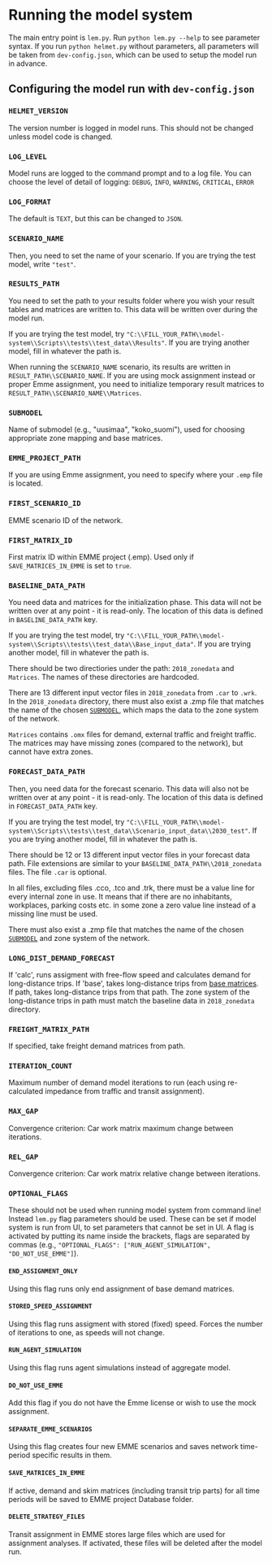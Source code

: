 # Running the model system

The main entry point is `lem.py`.
Run `python lem.py --help` to see parameter syntax.
If you run `python helmet.py` without parameters,
all parameters will be taken from `dev-config.json`,
which can be used to setup the model run in advance.

## Configuring the model run with `dev-config.json`

### `HELMET_VERSION`

The version number is logged in model runs.
This should not be changed unless model code is changed.

### `LOG_LEVEL`

Model runs are logged to the command prompt and to a log file.
You can choose the level of detail of logging:
`DEBUG`, `INFO`, `WARNING`, `CRITICAL`, `ERROR`

### `LOG_FORMAT`

The default is `TEXT`, but this can be changed to `JSON`.

### `SCENARIO_NAME`

Then, you need to set the name of your scenario.
If you are trying the test model, write `"test"`.

### `RESULTS_PATH`

You need to set the path to your results folder where you wish your
result tables and matrices are written to.
This data will be written over during the model run.

If you are trying the test model, try
`"C:\\FILL_YOUR_PATH\\model-system\\Scripts\\tests\\test_data\\Results"`.
If you are trying another model, fill in whatever the path is.

When running the `SCENARIO_NAME` scenario, its results are written in `RESULT_PATH\\SCENARIO_NAME`.
If you are using mock assignment instead or proper Emme assignment,
you need to initialize temporary result matrices to `RESULT_PATH\\SCENARIO_NAME\\Matrices`.

### `SUBMODEL`

Name of submodel (e.g., "uusimaa", "koko_suomi"),
used for choosing appropriate zone mapping and base matrices.

### `EMME_PROJECT_PATH`

If you are using Emme assignment, you need to specify where your `.emp` file is located.

### `FIRST_SCENARIO_ID`

EMME scenario ID of the network.

### `FIRST_MATRIX_ID`

First matrix ID within EMME project (.emp).
Used only if `SAVE_MATRICES_IN_EMME` is set to `true`.

### `BASELINE_DATA_PATH`

You need data and matrices for the initialization phase.
This data will not be written over at any point - it is read-only.
The location of this data is defined in `BASELINE_DATA_PATH` key.

If you are trying the test model, try
`"C:\\FILL_YOUR_PATH\\model-system\\Scripts\\tests\\test_data\\Base_input_data"`.
If you are trying another model, fill in whatever the path is.

There should be two directiories under the path: `2018_zonedata` and `Matrices`.
The names of these directories are hardcoded.

There are 13 different input vector files in `2018_zonedata` from `.car` to `.wrk`.
In the `2018_zonedata` directory, there must also exist a .zmp file that matches
the name of the chosen [`SUBMODEL`](#submodel),
which maps the data to the zone system of the network.

`Matrices` contains `.omx` files for demand, external traffic and freight traffic.
The matrices may have missing zones (compared to the network), but cannot have extra zones.

### `FORECAST_DATA_PATH`

Then, you need data for the forecast scenario.
This data will also not be written over at any point - it is read-only.
The location of this data is defined in `FORECAST_DATA_PATH` key.

If you are trying the test model, try
`"C:\\FILL_YOUR_PATH\\model-system\\Scripts\\tests\\test_data\\Scenario_input_data\\2030_test"`.
If you are trying another model, fill in whatever the path is.

There should be 12 or 13 different input vector files in your forecast data path.
File extensions are similar to your `BASELINE_DATA_PATH\\2018_zonedata` files.
The file `.car` is optional.

In all files, excluding files .cco, .tco and .trk, there must be a value
line for every internal zone in use.
It means that if there are no inhabitants, workplaces, parking costs etc. in
some zone a zero value line instead of a missing line must be used.

There must also exist a .zmp file that matches the name of the chosen [`SUBMODEL`](#submodel)
and zone system of the network.

### `LONG_DIST_DEMAND_FORECAST`

If 'calc', runs assigment with free-flow speed and calculates demand for long-distance trips.
If 'base', takes long-distance trips from [base matrices](#baseline_data_path).
If path, takes long-distance trips from that path.
The zone system of the long-distance trips in path must match the baseline data
in `2018_zonedata` directory.

### `FREIGHT_MATRIX_PATH`

If specified, take freight demand matrices from path.

### `ITERATION_COUNT`

Maximum number of demand model iterations to run
(each using re-calculated impedance from traffic and transit assignment).

### `MAX_GAP`

Convergence criterion: Car work matrix maximum change between iterations.

### `REL_GAP`

Convergence criterion: Car work matrix relative change between iterations.

### `OPTIONAL_FLAGS`

These should not be used when running model system from command line!
Instead `lem.py` flag parameters should be used.
These can be set if model system is run from UI, to set parameters that cannot be set in UI.
A flag is activated by putting its name inside the brackets,
flags are separated by commas (e.g., `"OPTIONAL_FLAGS": ["RUN_AGENT_SIMULATION", "DO_NOT_USE_EMME"]`).

#### `END_ASSIGNMENT_ONLY`

Using this flag runs only end assignment of base demand matrices.

#### `STORED_SPEED_ASSIGNMENT`

Using this flag runs assigment with stored (fixed) speed.
Forces the number of iterations to one, as speeds will not change.

#### `RUN_AGENT_SIMULATION`

Using this flag runs agent simulations instead of aggregate model.

#### `DO_NOT_USE_EMME`

Add this flag if you do not have the Emme license or wish to use the mock assignment.

#### `SEPARATE_EMME_SCENARIOS`

Using this flag creates four new EMME scenarios and saves
network time-period specific results in them.

#### `SAVE_MATRICES_IN_EMME`

If active, demand and skim matrices (including transit trip parts) for all time
periods will be saved to EMME project Database folder.

#### `DELETE_STRATEGY_FILES`

Transit assignment in EMME stores large files which are used for assignment analyses.
If activated, these files will be deleted after the model run.
